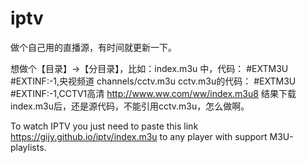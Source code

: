 # iptv
做个自己用的直播源，有时间就更新一下。

想做个【目录】→【分目录】，比如：index.m3u 中，代码：
#EXTM3U 
#EXTINF:-1,央视频道
channels/cctv.m3u
cctv.m3u的代码：
#EXTM3U
#EXTINF:-1,CCTV1高清
http://www.ww.com/ww/index.m3u8
结果下载index.m3u后，还是源代码，不能引用cctv.m3u，怎么做啊。

To watch IPTV you just need to paste this link https://gijy.github.io/iptv/index.m3u to any player with support M3U-playlists.
